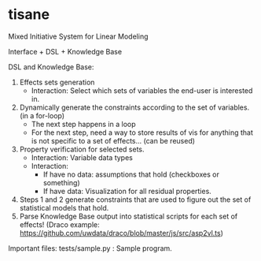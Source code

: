 # tisane
Mixed Initiative System for Linear Modeling 

Interface + DSL + Knowledge Base 

DSL and Knowledge Base: 
1. Effects sets generation
    - Interaction: Select which sets of variables the end-user is interested in.
2. Dynamically generate the constraints according to the set of variables. (in a for-loop)
    - The next step happens in a loop 
    - For the next step, need a way to store results of vis for anything that is not specific to a set of effects... (can be reused)
3. Property verification for selected sets. 
    - Interaction: Variable data types
    - Interaction: 
        - If have no data: assumptions that hold (checkboxes or something)
        - If have data: Visualization for all residual properties.
4. Steps 1 and 2 generate constraints that are used to figure out the set of statistical models that hold. 
5. Parse Knowledge Base output into statistical scripts for each set of effects! (Draco example: https://github.com/uwdata/draco/blob/master/js/src/asp2vl.ts)

Important files: 
tests/sample.py : Sample program. 

